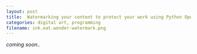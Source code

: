 ```yaml
---
layout: post
title:  Watermarking your content to protect your work using Python OpenCV
categories: digital art, programming
filename: ink.eat.wonder-watermark.png
---
```


<em>coming soon..